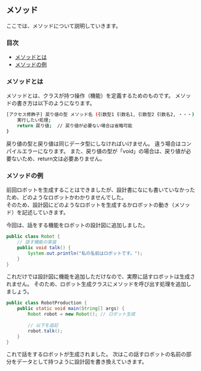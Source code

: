## メソッド
ここでは、メソッドについて説明していきます。

### 目次
* [メソッドとは](#sec1)
* [メソッドの例](#sec2)

### <a name="sec1"></a>メソッドとは
メソッドとは、クラスが持つ操作（機能）を定義するためのものです。 
メソッドの書き方は以下のようになります。

```sh
[アクセス修飾子] 戻り値の型 メソッド名 (引数型1 引数名1, 引数型2 引数名2, ・・・) {
	実行したい処理;
	return 戻り値;  // 戻り値が必要ない場合は省略可能
}
```

戻り値の型と戻り値は同じデータ型にしなければいけません。  違う場合はコンパイルエラーになります。
また、戻り値の型が「void」の場合は、戻り値が必要ないため、return文は必要ありません。

### <a name="sec2"></a>メソッドの例
前回ロボットを生成することはできましたが、設計書になにも書いていなかったため、どのようなロボットかわかりませんでした。  
そのため、設計図にどのようなロボットを生成するかロボットの動き（メソッド）を記述していきます。

今回は、話をする機能をロボットの設計図に追加しました。

```java
public class Robot {
	// 話す機能の実装
	public void talk() {
		System.out.println("私の名前はロボットです。");
	}
}
```

これだけでは設計図に機能を追加しただけなので、実際に話すロボットは生成されません。
そのため、ロボット生成クラスにメソッドを呼び出す処理を追加しましょう。

```java
public class RobotProduction {
	public static void main(String[] args) {
		Robot robot = new Robot(); // ロボット生成
		
		// 以下を追記
		robot.talk();
	}
}
```

これで話をするロボットが生成されました。
次はこの話すロボットの名前の部分をデータとして持つように設計図を書き換えていきます。